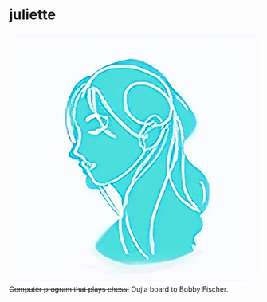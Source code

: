# juliette
![alt text](https://github.com/alantao912/juliette/blob/main/juliette-logo.png)  
~~Computer program that plays chess.~~
Oujia board to Bobby Fischer.
